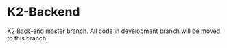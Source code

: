 # K2-Backend
K2 Back-end master branch. All code in development branch will be moved to this branch.
